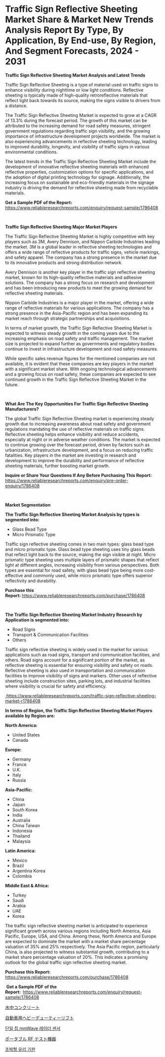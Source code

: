 <p><h1>Traffic Sign Reflective Sheeting Market Share & Market New Trends Analysis Report By Type, By Application, By End-use, By Region, And Segment Forecasts, 2024 - 2031</h1></p><p><strong>Traffic Sign Reflective Sheeting Market Analysis and Latest Trends</strong></p>
<p><p>Traffic Sign Reflective Sheeting is a type of material used on traffic signs to enhance visibility during nighttime or low light conditions. Reflective sheeting is typically made of high-quality retroreflective materials that reflect light back towards its source, making the signs visible to drivers from a distance.</p><p>The Traffic Sign Reflective Sheeting Market is expected to grow at a CAGR of 13.3% during the forecast period. The growth of this market can be attributed to the increasing demand for road safety measures, stringent government regulations regarding traffic sign visibility, and the growing importance of infrastructure development projects worldwide. The market is also experiencing advancements in reflective sheeting technology, leading to improved durability, longevity, and visibility of traffic signs in various environmental conditions.</p><p>The latest trends in the Traffic Sign Reflective Sheeting Market include the development of innovative reflective sheeting materials with enhanced reflective properties, customization options for specific applications, and the adoption of digital printing technology for signage. Additionally, the increasing focus on sustainable and eco-friendly materials in the signage industry is driving the demand for reflective sheeting made from recyclable materials.</p></p>
<p><strong>Get a Sample PDF of the Report:&nbsp;</strong> <a href="https://www.reliableresearchreports.com/enquiry/request-sample/1786408">https://www.reliableresearchreports.com/enquiry/request-sample/1786408</a></p>
<p>&nbsp;</p>
<p><strong>Traffic Sign Reflective Sheeting Major Market Players</strong></p>
<p><p>The Traffic Sign Reflective Sheeting Market is highly competitive with key players such as 3M, Avery Dennison, and Nippon Carbide Industries leading the market. 3M is a global leader in reflective sheeting technologies and offers a wide range of reflective products for traffic signs, vehicle markings, and safety apparel. The company has a strong presence in the market due to its innovative products and strong distribution network.</p><p>Avery Dennison is another key player in the traffic sign reflective sheeting market, known for its high-quality reflective materials and adhesive solutions. The company has a strong focus on research and development and has been introducing new products to meet the growing demand for reflective sheeting materials.</p><p>Nippon Carbide Industries is a major player in the market, offering a wide range of reflective materials for various applications. The company has a strong presence in the Asia-Pacific region and has been expanding its market reach through strategic partnerships and acquisitions.</p><p>In terms of market growth, the Traffic Sign Reflective Sheeting Market is expected to witness steady growth in the coming years due to the increasing emphasis on road safety and traffic management. The market size is projected to expand further as governments and regulatory bodies continue to invest in infrastructure development and road safety measures.</p><p>While specific sales revenue figures for the mentioned companies are not available, it is evident that these companies are key players in the market with a significant market share. With ongoing technological advancements and a growing focus on road safety, these companies are expected to see continued growth in the Traffic Sign Reflective Sheeting Market in the future.</p></p>
<p>&nbsp;</p>
<p><strong>What Are The Key Opportunities For Traffic Sign Reflective Sheeting Manufacturers?</strong></p>
<p><p>The global Traffic Sign Reflective Sheeting market is experiencing steady growth due to increasing awareness about road safety and government regulations mandating the use of reflective materials on traffic signs. Reflective sheeting helps enhance visibility and reduce accidents, especially at night or in adverse weather conditions. The market is expected to continue growing over the forecast period, driven by factors such as urbanization, infrastructure development, and a focus on reducing traffic fatalities. Key players in the market are investing in research and development to improve the durability and performance of reflective sheeting materials, further boosting market growth.</p></p>
<p><strong>Inquire or Share Your Questions If Any Before Purchasing This Report:</strong> <a href="https://www.reliableresearchreports.com/enquiry/pre-order-enquiry/1786408">https://www.reliableresearchreports.com/enquiry/pre-order-enquiry/1786408</a></p>
<p>&nbsp;</p>
<p><strong>Market Segmentation</strong></p>
<p><strong>The Traffic Sign Reflective Sheeting Market Analysis by types is segmented into:</strong></p>
<p><ul><li>Glass Bead Type</li><li>Micro Prismatic Type</li></ul></p>
<p><p>Traffic sign reflective sheeting comes in two main types: glass bead type and micro prismatic type. Glass bead type sheeting uses tiny glass beads that reflect light back to the source, making the sign visible at night. Micro prismatic type sheeting uses multiple layers of prismatic shapes that reflect light at different angles, increasing visibility from various perspectives. Both types are essential for road safety, with glass bead type being more cost-effective and commonly used, while micro prismatic type offers superior reflectivity and durability.</p></p>
<p><strong>Purchase this Report:&nbsp;</strong><a href="https://www.reliableresearchreports.com/purchase/1786408">https://www.reliableresearchreports.com/purchase/1786408</a></p>
<p>&nbsp;</p>
<p><strong>The Traffic Sign Reflective Sheeting Market Industry Research by Application is segmented into:</strong></p>
<p><ul><li>Road Signs</li><li>Transport & Communication Facilities</li><li>Others</li></ul></p>
<p><p>Traffic sign reflective sheeting is widely used in the market for various applications such as road signs, transport and communication facilities, and others. Road signs account for a significant portion of the market, as reflective sheeting is essential for ensuring visibility and safety on roads. Reflective sheeting is also used in transportation and communication facilities to improve visibility of signs and markers. Other uses of reflective sheeting include construction sites, parking lots, and industrial facilities where visibility is crucial for safety and efficiency.</p></p>
<p><a href="https://www.reliableresearchreports.com/traffic-sign-reflective-sheeting-market-r1786408">&nbsp;https://www.reliableresearchreports.com/traffic-sign-reflective-sheeting-market-r1786408</a></p>
<p><strong>In terms of Region, the Traffic Sign Reflective Sheeting Market Players available by Region are:</strong></p>
<p>
    <p> <strong> North America: </strong>
        <ul>
            <li>United States</li>
            <li>Canada</li>
        </ul>
        </p> 
    <p> <strong> Europe: </strong>
        <ul>
            <li>Germany</li>
            <li>France</li>
            <li>U.K.</li>
            <li>Italy</li>
            <li>Russia</li>
        </ul>
        </p> 
    <p> <strong> Asia-Pacific: </strong>
        <ul>
            <li>China</li>
            <li>Japan</li>
            <li>South Korea</li>
            <li>India</li>
            <li>Australia</li>
            <li>China Taiwan</li>
            <li>Indonesia</li>
            <li>Thailand</li>
            <li>Malaysia</li>
        </ul>
        </p> 
    <p> <strong> Latin America: </strong>
        <ul>
            <li>Mexico</li>
            <li>Brazil</li>
            <li>Argentina Korea</li>
            <li>Colombia</li>
        </ul>
        </p> 
    <p> <strong> Middle East & Africa: </strong>
        <ul>
            <li>Turkey</li>
            <li>Saudi</li>
            <li>Arabia</li>
            <li>UAE</li>
            <li>Korea</li>
        </ul>
    </p>
    </p>
<p><p>The traffic sign reflective sheeting market is anticipated to experience significant growth across various regions including North America, Asia Pacific, Europe, USA, and China. Among these, North America and Europe are expected to dominate the market with a market share percentage valuation of 35% and 25% respectively. The Asia Pacific region, particularly China, is also projected to witness substantial growth, contributing to a market share percentage valuation of 20%. This indicates a promising outlook for the global traffic sign reflective sheeting market.</p></p>
<p><strong>Purchase this Report: </strong><a href="https://www.reliableresearchreports.com/purchase/1786408">https://www.reliableresearchreports.com/purchase/1786408</a></p>
<p>&nbsp;<strong>Get a Sample PDF of the Report:&nbsp;&nbsp;</strong><a href="https://www.reliableresearchreports.com/enquiry/request-sample/1786408">https://www.reliableresearchreports.com/enquiry/request-sample/1786408</a></p>
<p><strong></strong></p>
<p><p><a href="https://medium.com/@barrycuda1974/%E6%B0%B4%E4%B8%AD%E3%82%B3%E3%83%B3%E3%82%AF%E3%83%AA%E3%83%BC%E3%83%88%E5%B8%82%E5%A0%B4%E3%81%AF-%E5%B8%82%E5%A0%B4%E3%82%B7%E3%82%A7%E3%82%A2-%E5%B8%82%E5%A0%B4%E5%8B%95%E5%90%91-%E5%B8%82%E5%A0%B4%E6%88%90%E9%95%B7%E3%81%AB%E9%96%A2%E3%81%99%E3%82%8B%E6%83%85%E5%A0%B1%E3%82%92%E6%8F%90%E4%BE%9B%E3%81%97%E3%81%BE%E3%81%99-2a2bbfd68921">水中コンクリート</a></p><p><a href="https://medium.com/@mt14785/%E8%87%AA%E5%8B%95%E8%BB%8A%E7%94%A8%E9%87%8D%E9%87%8F%E7%89%A9%E6%8C%81%E3%81%A1%E4%B8%8A%E3%81%92%E6%A9%9F%E3%81%AE%E5%B8%82%E5%A0%B4%E8%A6%8F%E6%A8%A1%E3%81%AF-%E3%82%B0%E3%83%AD%E3%83%BC%E3%83%90%E3%83%AB%E6%A5%AD%E7%95%8C%E3%81%AB%E3%81%8A%E3%81%91%E3%82%8B%E6%9C%80%E5%96%84%E3%81%AE%E3%83%9E%E3%83%BC%E3%82%B1%E3%83%86%E3%82%A3%E3%83%B3%E3%82%B0%E3%83%81%E3%83%A3%E3%83%8D%E3%83%AB%E3%82%92%E6%98%8E%E3%82%89%E3%81%8B%E3%81%AB%E3%81%99%E3%82%8B-e649d00ec68e">自動車用ヘビーデューティーリフト</a></p><p><a href="https://medium.com/@adonispellea2022/%EB%8B%A8%EC%9D%BC-%EC%B9%A9-mmwave-%EB%A0%88%EC%9D%B4%EB%8D%94-%EC%84%BC%EC%84%9C-%EC%8B%9C%EC%9E%A5-%EC%A0%84%EB%A7%9D-%EC%82%B0%EC%97%85-%EA%B0%9C%EC%9A%94-%EB%B0%8F-%EC%98%88%EC%B8%A1-2024%EB%85%84%EB%B6%80%ED%84%B0-2031%EB%85%84-%EA%B9%8C%EC%A7%80-872e01b1119c">단일 칩 mmWave 레이더 센서</a></p><p><a href="https://github.com/dzy793153605/Market-Research-Report-List-2/blob/main/2208090105438.md">ポータブル RF テスト機器</a></p><p><a href="https://medium.com/@mayekuhic00/%EC%B4%88%EB%B0%95%ED%98%95-%EC%9C%A0%EB%A6%AC-%EA%B8%B0%ED%8C%90-%EC%8B%9C%EC%9E%A5-2031%EB%85%84%EA%B9%8C%EC%A7%80%EC%9D%98-%EB%8F%99%ED%96%A5-%EC%98%88%EC%B8%A1-%EB%B0%8F-%EA%B2%BD%EC%9F%81-%EB%B6%84%EC%84%9D-55a7f5707e42">초박형 유리 기판</a></p></p>